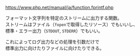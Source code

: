 <https://www.php.net/manual/ja/function.fprintf.php>

フォーマット文字列を特定のストリームに出力する関数。  
ストリームはファイル（`fopen`で取得したリソース）でもいいし、  
標準・エラー出力（`STDOUT`, `STDERR`）でもいい。

これによってログ出力などの処理を引数だけで  
標準出力に向けたりファイルに向けたりできる。